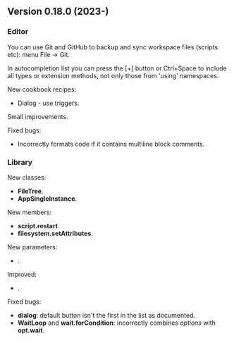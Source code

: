 ## Version 0.18.0 (2023-)

### Editor
You can use Git and GitHub to backup and sync workspace files (scripts etc): menu File -> Git.

In autocompletion list you can press the [+] button or Ctrl+Space to include all types or extension methods, not only those from 'using' namespaces.

New cookbook recipes:
- Dialog - use triggers.

Small improvements.

Fixed bugs:
- Incorrectly formats code if it contains multiline block comments.

### Library
New classes:
- **FileTree**.
- **AppSingleInstance**.

New members:
- **script.restart**.
- **filesystem.setAttributes**.

New parameters:
- .

Improved:
- .

Fixed bugs:
- **dialog**: default button isn't the first in the list as documented.
- **WaitLoop** and **wait.forCondition**: incorrectly combines *options* with **opt.wait**.
